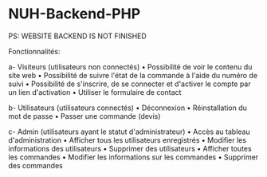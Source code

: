 # NUH-Backend-PHP

PS: WEBSITE BACKEND IS NOT FINISHED 


Fonctionnalités: 

a-	Visiteurs (utilisateurs non connectés) 
•	Possibilité de voir le contenu du site web
•	Possibilité de suivre l'état de la commande à l'aide du numéro de suivi 
•	Possibilité de s'inscrire, de se connecter et d'activer le compte par un lien d'activation 
•	Utiliser le formulaire de contact 

b-	Utilisateurs (utilisateurs connectés) 
•	Déconnexion 
•	Réinstallation du mot de passe 
•	Passer une commande (devis) 

c-	Admin (utilisateurs ayant le statut d'administrateur) 
•	Accès au tableau d'administration
•	Afficher tous les utilisateurs enregistrés 
•	Modifier les informations des utilisateurs 
•	Supprimer des utilisateurs
•	Afficher toutes les commandes 
•	Modifier les informations sur les commandes 
•	Supprimer des commandes
